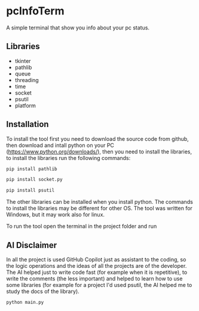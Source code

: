 # pcInfoTerm
A simple terminal that show you info about your pc status.
## Libraries
- tkinter
- pathlib
- queue
- threading
- time
- socket
- psutil
- platform
## Installation
To install the tool first you need to download the source code from github, then download and intall python on your PC (https://www.python.org/downloads/), then you need to install the libraries, to install the libraries run the following commands:

```bash
pip install pathlib
```
```bash
pip install socket.py
```
```bash
pip install psutil
```

The other libraries can be installed when you install python. The commands to install the libraries may be different for other OS.
The tool was written for Windows, but it may work also for linux.

To run the tool open the terminal in the project folder and run

## AI Disclaimer
In all the project is used GitHub Copilot just as assistant to the coding, so the logic operations and the ideas of all the projects are of the developer. The AI helped just to write code fast (for example when it is repetitive), to write the comments (the less important) and helped to learn how to use some libraries (for example for a project I'd used psutil, the AI helped me to study the docs of the library).
```bash
python main.py
```
